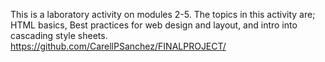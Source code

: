 This is a laboratory activity on modules 2-5.
The topics in this activity are; HTML basics, Best practices for web design and layout, and intro into cascading style sheets.
https://github.com/CarellPSanchez/FINALPROJECT/
